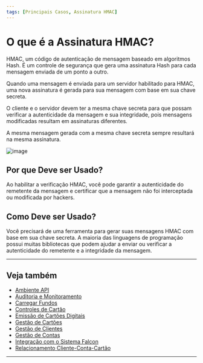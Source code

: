 ```yaml
---
tags: [Principais Casos, Assinatura HMAC]
---
```


# O que é a Assinatura HMAC?

HMAC, um código de autenticação de mensagem baseado em algoritmos Hash. É um controle de segurança que gera uma assinatura Hash para cada mensagem enviada de um ponto a outro.

Quando uma mensagem é enviada para um servidor habilitado para HMAC, uma nova assinatura é gerada para sua mensagem com base em sua chave secreta.

O cliente e o servidor devem ter a mesma chave secreta para que possam verificar a autenticidade da mensagem e sua integridade, pois mensagens modificadas resultam em assinaturas diferentes.

A mesma mensagem gerada com a mesma chave secreta sempre resultará na mesma assinatura.

![image](https://user-images.githubusercontent.com/111396588/223831325-86b618a5-1ee4-4134-a82f-f5ce04766e01.png)

## Por que Deve ser Usado?

Ao habilitar a verificação HMAC, você pode garantir a autenticidade do remetente da mensagem e certificar que a mensagem não foi interceptada ou modificada por hackers.

## Como Deve ser Usado?

Você precisará de uma ferramenta para gerar suas mensagens HMAC com base em sua chave secreta. A maioria das linguagens de programação possui muitas bibliotecas que podem ajudar a enviar ou verificar a autenticidade do remetente e a integridade da mensagem.

---

## Veja também

- [Ambiente API](?path=docs/português/principais-casos/ambiente-api.md)
- [Auditoria e Monitoramento](?path=docs/português/principais-casos/auditoria.md)
- [Carregar Fundos](?path=docs/português/principais-casos/carregar-fundos.md)
- [Controles de Cartão](?path=docs/português/principais-casos/controles-cartão.md)
- [Emissão de Cartões Digitais](?path=docs/português/principais-casos/emissão-cartões.md)
- [Gestão de Cartões](?path=docs/português/principais-casos/gestão-cartões.md)
- [Gestão de Clientes](?path=docs/português/principais-casos/gestão-clientes.md)
- [Gestão de Contas](?path=docs/português/principais-casos/gestão-contas.md)
- [Integração com o Sistema Falcon](?path=docs/português/principais-casos/integração-falcon.md)
- [Relacionamento Cliente-Conta-Cartão](?path=docs/português/principais-casos/relação.md)

---
